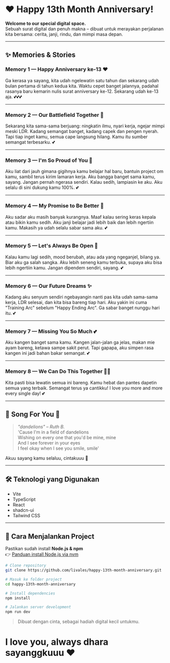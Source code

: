 # ❤️ Happy 13th Month Anniversary!

**Welcome to our special digital space.**  
Sebuah surat digital dan penuh makna – dibuat untuk merayakan perjalanan kita bersama: cerita, janji, rindu, dan mimpi masa depan.

---

## ✨ Memories & Stories

### Memory 1 — Happy Anniversary ke-13 ❤️

Ga kerasa ya sayang, kita udah ngelewatin satu tahun dan sekarang udah bulan pertama di tahun kedua kita. Waktu cepet banget jalannya, padahal rasanya baru kemarin nulis surat anniversary ke-12. Sekarang udah ke-13 aja. 💕💕💕

---

### Memory 2 — Our Battlefield Together 💪

Sekarang kita sama-sama berjuang: ningkatin ilmu, nyari kerja, ngejar mimpi meski LDR. Kadang semangat banget, kadang capek dan pengen nyerah. Tapi tiap inget kamu, semua cape langsung hilang. Kamu itu sumber semangat terbesarku. 💕

---

### Memory 3 — I'm So Proud of You 🌟

Aku liat dari jauh gimana gigihnya kamu belajar hal baru, bantuin project om kamu, sambil terus kirim lamaran kerja. Aku bangga banget sama kamu, sayang. Jangan pernah ngerasa sendiri. Kalau sedih, lampiasin ke aku. Aku selalu di sini dukung kamu 100%. 💕

---

### Memory 4 — My Promise to Be Better 🙏

Aku sadar aku masih banyak kurangnya. Maaf kalau sering keras kepala atau bikin kamu sedih. Aku janji belajar jadi lebih baik dan lebih ngertiin kamu. Makasih ya udah selalu sabar sama aku. 💕

---

### Memory 5 — Let's Always Be Open 💬

Kalau kamu lagi sedih, mood berubah, atau ada yang ngeganjel, bilang ya. Biar aku ga salah sangka. Aku lebih seneng kamu terbuka, supaya aku bisa lebih ngertiin kamu. Jangan dipendem sendiri, sayang. 💕

---

### Memory 6 — Our Future Dreams ✨

Kadang aku senyum sendiri ngebayangin nanti pas kita udah sama-sama kerja, LDR selesai, dan kita bisa bareng tiap hari. Aku yakin ini cuma "Training Arc" sebelum "Happy Ending Arc". Ga sabar banget nunggu hari itu. 💕

---

### Memory 7 — Missing You So Much 💕

Aku kangen banget sama kamu. Kangen jalan-jalan ga jelas, makan mie ayam bareng, ketawa sampe sakit perut. Tapi gapapa, aku simpen rasa kangen ini jadi bahan bakar semangat. 💕

---

### Memory 8 — We Can Do This Together 💪💕

Kita pasti bisa lewatin semua ini bareng. Kamu hebat dan pantes dapetin semua yang terbaik. Semangat terus ya cantikku! I love you more and more every single day! 💕

---

## 🎵 Song For You 🌼

> _"dandelions" – Ruth B._  
> 'Cause I'm in a field of dandelions  
> Wishing on every one that you'd be mine, mine  
> And I see forever in your eyes  
> I feel okay when I see you smile, smile'

Akuu sayang kamu selaluu, cintakuuu 💖

---

## 🛠️ Teknologi yang Digunakan

- Vite
- TypeScript
- React
- shadcn-ui
- Tailwind CSS

---

## 🚀 Cara Menjalankan Project

Pastikan sudah install **Node.js & npm**  
👉 [Panduan install Node.js via nvm](https://github.com/nvm-sh/nvm#installing-and-updating)

```bash
# Clone repository
git clone https://github.com/livales/happy-13th-month-anniversary.git

# Masuk ke folder project
cd happy-13th-month-anniversary

# Install dependencies
npm install

# Jalankan server development
npm run dev
```

> Dibuat dengan cinta, sebagai hadiah digital kecil untukmu.

# I love you, always dhara sayanggkuuu ❤️
